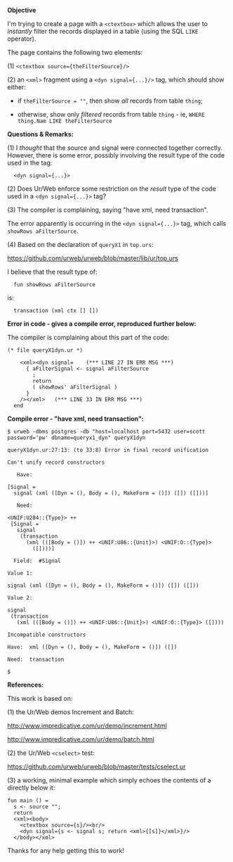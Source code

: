 **Objective**

I'm trying to create a page with a `<ctextbox>` which allows the user to *instantly* filter the records displayed in a table (using the SQL `LIKE` operator).

The page contains the following two elements:

(1) `<ctextbox source={theFilterSource}/>`

(2) an `<xml>` fragment using a `<dyn signal={...}/>` tag, which should show either:

- if `theFilterSource = ""`, then show *all* records from table `thing`;

- otherwise, show only *filtered* records from table `thing` - ie, `WHERE thing.Nam LIKE theFilterSource`


**Questions & Remarks:**

(1) I *thought* that the source and signal were connected together correctly. However, there is some error, possibly involving the result type of the code used in the tag: 
```
  <dyn signal={...}>
```

(2) Does Ur/Web enforce some restriction on the *result* type of the code used in a `<dyn signal={...}>` tag?


(3) The compiler is complaining, saying "have xml, need transaction". 

The error apparently is occurring in the `<dyn signal={...}>` tag, which calls `showRows aFilterSource`.


(4) Based on the declaration of `queryX1` in `top.urs`:

  https://github.com/urweb/urweb/blob/master/lib/ur/top.urs

I believe that the result type of:
```
  fun showRows aFilterSource
```
is:
```
  transaction (xml ctx [] [])
```


**Error in code - gives a compile error, reproduced further below:**

The compiler is complaining about this part of the code:
```
(* file queryX1dyn.ur *)

    <xml><dyn signal=    (*** LINE 27 IN ERR MSG ***)
      { aFilterSignal <- signal aFilterSource
        ;
        return
        ( showRows' aFilterSignal )
      } 
    /></xml>   (*** LINE 33 IN ERR MSG ***)
  end
```


**Compile error - "have xml, need transaction":**
```
$ urweb -dbms postgres -db "host=localhost port=5432 user=scott password='pw' dbname=queryx1_dyn" queryX1dyn

queryX1dyn.ur:27:13: (to 33:8) Error in final record unification

Can't unify record constructors

   Have: 

[Signal =
  signal (xml ([Dyn = (), Body = (), MakeForm = ()]) ([]) ([]))]

   Need: 

<UNIF:U284::{Type}> ++
 [Signal =
   signal
    (transaction
      (xml (([Body = ()]) ++ <UNIF:U86::{Unit}>) <UNIF:O::{Type}>
        ([])))]

  Field:  #Signal

Value 1: 

signal (xml ([Dyn = (), Body = (), MakeForm = ()]) ([]) ([]))

Value 2: 

signal
 (transaction
   (xml (([Body = ()]) ++ <UNIF:U86::{Unit}>) <UNIF:O::{Type}> ([])))

Incompatible constructors

Have:  xml ([Dyn = (), Body = (), MakeForm = ()]) ([])

Need:  transaction

$ 
```

**References:**

This work is based on:

(1) the Ur/Web demos Increment and Batch:

  http://www.impredicative.com/ur/demo/increment.html

  http://www.impredicative.com/ur/demo/batch.html

(2) the Ur/Web `<cselect>` test:

  https://github.com/urweb/urweb/blob/master/tests/cselect.ur

(3) a working, minimal example which simply echoes the contents of a <ctextbox> directly below it:
```
fun main () =
  s <- source "";
  return 
  <xml><body>
    <ctextbox source={s}/><br/>
    <dyn signal={s <- signal s; return <xml>{[s]}</xml>}/>
  </body></xml>
```

Thanks for any help getting this to work!

###

